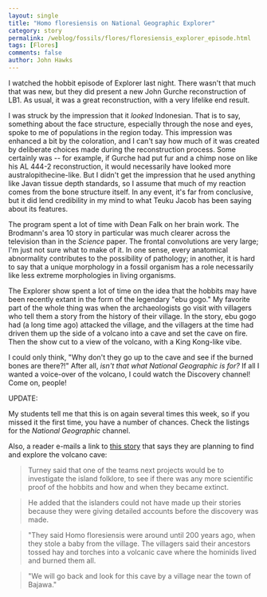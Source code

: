 ```yaml
---
layout: single 
title: "Homo floresiensis on National Geographic Explorer" 
category: story
permalink: /weblog/fossils/flores/floresiensis_explorer_episode.html
tags: [Flores] 
comments: false 
author: John Hawks 
---
```



<p>
I watched the hobbit episode of Explorer last night. There wasn't that much that was new, but they did present a new John Gurche reconstruction of LB1. As usual, it was a great reconstruction, with a very lifelike end result. 
</p>

<p>
I was struck by the impression that it <i>looked</i> Indonesian. That is to say, something about the face structure, especially through the nose and eyes, spoke to me of populations in the region today. This impression was enhanced a bit by the coloration, and I can't say how much of it was created by deliberate choices made during the reconstruction process. Some certainly was -- for example, if Gurche had put fur and a chimp nose on like his AL 444-2 reconstruction, it would necessarily have looked more australopithecine-like. But I didn't get the impression that he used anything like Javan tissue depth standards, so I assume that much of my reaction comes from the bone structure itself. In any event, it's far from conclusive, but it did lend credibility in my mind to what Teuku Jacob has been saying about its features. 
</p>

<p>
The program spent a lot of time with Dean Falk on her brain work. The Brodmann's area 10 story in particular was much clearer across the television than in the <i>Science</i> paper. The frontal convolutions are very large; I'm just not sure what to make of it. In one sense, every anatomical abnormality contributes to the possibility of pathology; in another, it is hard to say that a unique morphology in a fossil organism has a role necessarily like less extreme morphologies in living organisms. 
</p>

<p>
The Explorer show spent a lot of time on the idea that the hobbits may have been recently extant in the form of the legendary "ebu gogo." My favorite part of the whole thing was when the archaeologists go visit with villagers who tell them a story from the history of their village. In the story, ebu gogo had (a long time ago) attacked the village, and the villagers at the time had driven them up the side of a volcano into a cave and set the cave on fire. Then the show cut to a view of the volcano, with a King Kong-like vibe. 
</p>

<p>
I could only think, "Why don't they go up to the cave and see if the burned bones are there?!" After all, <i>isn't that what National Geographic is for?</i> If all I wanted a voice-over of the volcano, I could watch the Discovery channel! Come on, people!
</p>

<p>
UPDATE: 
</p>

<p>
My students tell me that this is on again several times this week, so if you missed it the first time, you have a number of chances. Check the listings for the <i>National Geographic</i> channel. 
</p>

<p>
Also, a reader e-mails a link to 
<a href="http://www.sundayherald.com/48168">this story</a> that says they are planning to find and explore the volcano cave: 
</p>

<blockquote>Turney said that one of the teams next projects would be to investigate the island folklore, to see if there was any more scientific proof of the hobbits and how and when they became extinct.</blockquote>

<blockquote>He added that the islanders could not have made up their stories because they were giving detailed accounts before the discovery was made.</blockquote>

<blockquote>"They said Homo floresiensis were around until 200 years ago, when they stole a baby from the village. The villagers said their ancestors tossed hay and torches into a volcanic cave where the hominids lived and burned them all.</blockquote>

<blockquote>"We will go back and look for this cave by a village near the town of Bajawa."</blockquote>



